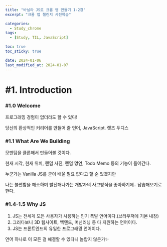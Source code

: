 ```yaml
---
title: "바닐라 JS로 크롬 앱 만들기 1-2강"
excerpt: "크롬 앱 챌린지 사전학습"

categories:
  - Study_chrome
tags:
  - [Study, TIL, JavaScript]

toc: true
toc_sticky: true

date: 2024-01-06
last_modified_at: 2024-01-07
---
```


# #1. Introduction

### #1.0 Welcome

프로그래밍 경험이 없더라도 할 수 있다!

당신의 환상적인 커리어를 만들어 줄 언어, JavaScript. 렛츠 두디스

### #1.1 What Are We Building

모멘텀을 클론해서 만들어볼 것이다.

현재 시각, 현재 위치, 랜덤 사진, 랜덤 명언, Todo Memo 등의 기능이 들어간다.

누군가는 Vanilla JS를 굳이 배울 필요 없다고 할 순 있겠지만

나는 불편함을 해소하며 발전해나가는 개발자의 사고방식을 좋아하기에.. 답습해보기로 한다.

### #1.4-1.5 Why JS

1. JS는 전세계 모든 사용자가 사용하는 인기 폭발 언어이다.(브라우저에 기본 내장)
2. 그러다보니 3D 웹사이트, 백엔드, 머신러닝 등 다 지원하는 언어이다.
3. JS는 프론트엔드의 유일한 프로그래밍 언어이다.

언어 하나로 이 모든 걸 해결할 수 있다니 놀랍지 않은가✨

